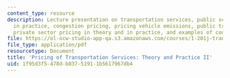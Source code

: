 ```yaml
---
content_type: resource
description: Lecture presentation on transportation services, public sector pricing
  in practice, congestion pricing, pricing vehicle emissions, public transportation,
  private sector pricing in theory and in practice, and examples of congestion pricing.
file: https://ol-ocw-studio-app-qa.s3.amazonaws.com/courses/1-201j-transportation-systems-analysis-demand-and-economics-fall-2008/1f95d3f5478db83751911b5617967db4_MIT1_201JF08_lec13.pdf
file_type: application/pdf
resourcetype: Document
title: 'Pricing of Transportation Services: Theory and Practice II'
uid: 1f95d3f5-478d-b837-5191-1b5617967db4
---
```

